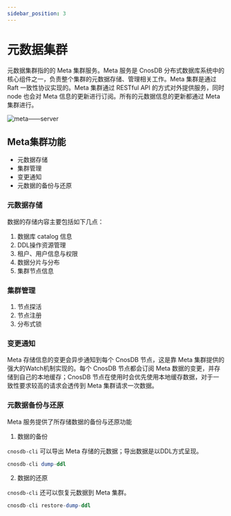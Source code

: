 ```yaml
---
sidebar_position: 3
---
```


# 元数据集群

 元数据集群指的的 Meta 集群服务。Meta 服务是 CnosDB 分布式数据库系统中的核心组件之一，负责整个集群的元数据存储、管理相关工作。Meta 集群是通过 Raft 一致性协议实现的。Meta 集群通过 RESTful API 的方式对外提供服务，同时 node 也会对 Meta 信息的更新进行订阅。所有的元数据信息的更新都通过 Meta 集群进行。

![meta——server](/img/raft.jpg)

## Meta集群功能
- 元数据存储
- 集群管理
- 变更通知
- 元数据的备份与还原

### 元数据存储
数据的存储内容主要包括如下几点：
1. 数据库 catalog 信息
2. DDL操作资源管理
3. 租户、用户信息与权限
4. 数据分片与分布
5. 集群节点信息

### 集群管理
1. 节点探活
2. 节点注册
3. 分布式锁

### 变更通知
Meta 存储信息的变更会异步通知到每个 CnosDB 节点，这是靠 Meta 集群提供的强大的Watch机制实现的。每个 CnosDB 节点都会订阅 Meta 数据的变更，并存储到自己的本地缓存；CnosDB 节点在使用时会优先使用本地缓存数据，对于一致性要求较高的请求会透传到 Meta 集群请求一次数据。

### 元数据备份与还原
Meta 服务提供了所存储数据的备份与还原功能

1. 数据的备份

`cnosdb-cli` 可以导出 Meta 存储的元数据；导出数据是以DDL方式呈现。
```sql
cnosdb-cli dump-ddl
```

2. 数据的还原

`cnosdb-cli` 还可以恢复元数据到 Meta 集群。
```sql
cnosdb-cli restore-dump-ddl
```
